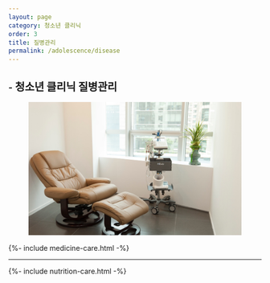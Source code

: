 ```yaml
---
layout: page
category: 청소년 클리닉
order: 3
title: 질병관리
permalink: /adolescence/disease
---
```


<h2 class="content-heading">
  <small>-</small>
  <strong>청소년 클리닉</strong> 질병관리
</h2>

<figure>
  <img src="/assets/img-slide3.jpg" alt="">
</figure>

{%- include medicine-care.html -%}

<hr>

{%- include nutrition-care.html -%}
